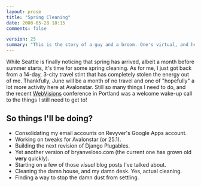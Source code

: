 ```yaml
---
layout: prose
title: "Spring Cleaning"
date: 2008-05-28 18:15
comments: false

version: 25
summary: "This is the story of a guy and a broom. One's virtual, and he hopes to use that to sweep up some of the messes he's left behind over the past few weeks. The other is physical, since he actually has some cleaning to do around the \"office.\""
---
```


While Seattle is finally noticing that spring has arrived, albeit a month before summer starts, it's time for some spring cleaning. As for me, I just got back from a 14-day, 3-city travel stint that has completely stolen the energy out of me. Thankfully, June will be a month of no travel and one of "hopefully" a lot more activity here at Avalonstar. Still so many things I need to do, and the recent [WebVisions][1] conference in Portland was a welcome wake-up call to the things I still need to get to!

## So things I'll be doing?

* Consolidating my email accounts on Revyver's Google Apps account.
* Working on tweaks for Avalonstar (or 25.1).
* Building the next revision of Django Plugables.
* Yet another version of bryanveloso.com (the current one has grown old **very** quickly).
* Starting on a few of those *visual* blog posts I've talked about.
* Cleaning the damn house, and my damn desk. Yes, actual cleaning.
* Finding a way to stop the damn dust from settling.

[1]: http://webvisionsevent.com/
